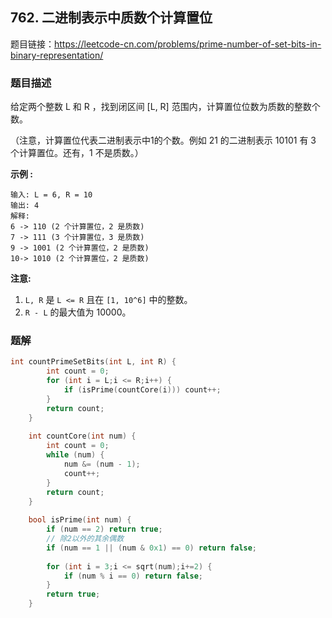 ## 762. 二进制表示中质数个计算置位

题目链接：https://leetcode-cn.com/problems/prime-number-of-set-bits-in-binary-representation/



### 题目描述

给定两个整数 L 和 R ，找到闭区间 [L, R] 范围内，计算置位位数为质数的整数个数。

（注意，计算置位代表二进制表示中1的个数。例如 21 的二进制表示 10101 有 3 个计算置位。还有，1 不是质数。）



**示例 :**

~~~
输入: L = 6, R = 10
输出: 4
解释:
6 -> 110 (2 个计算置位，2 是质数)
7 -> 111 (3 个计算置位，3 是质数)
9 -> 1001 (2 个计算置位，2 是质数)
10-> 1010 (2 个计算置位，2 是质数)
~~~

**注意:**

1. `L, R` 是 `L <= R` 且在 `[1, 10^6]` 中的整数。
2. `R - L` 的最大值为 10000。



### 题解

~~~C++
int countPrimeSetBits(int L, int R) {
        int count = 0;
        for (int i = L;i <= R;i++) {
            if (isPrime(countCore(i))) count++;
        }
        return count;
    }
    
    int countCore(int num) {
        int count = 0;
        while (num) {
            num &= (num - 1);
            count++;
        }
        return count;
    }
    
    bool isPrime(int num) {
        if (num == 2) return true;
        // 除2以外的其余偶数
        if (num == 1 || (num & 0x1) == 0) return false;
        
        for (int i = 3;i <= sqrt(num);i+=2) {
            if (num % i == 0) return false;
        }
        return true;
    }
~~~

